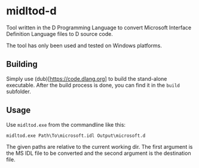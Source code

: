 # midltod-d
Tool written in the D Programming Language to convert Microsoft Interface Definition Language files to D source code.

The tool has only been used and tested on Windows platforms.

## Building
Simply use (dub)[https://code.dlang.org] to build the stand-alone executable. After the build process is done, you can find it in the `build` subfolder.

## Usage
Use `midltod.exe` from the commandline like this:

```
midltod.exe Path\To\microsoft.idl Output\microsoft.d
```

The given paths are relative to the current working dir. The first argument is the MS IDL file to be converted and the second argument is the destination file.
